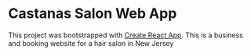 # Castanas Salon Web App

This project was bootstrapped with [Create React App](https://github.com/facebook/create-react-app). This is a business and booking website for a hair salon in New Jersey

